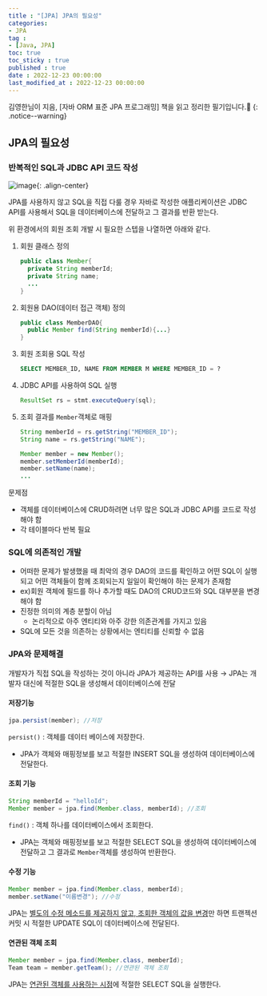 ```yaml
---
title : "[JPA] JPA의 필요성"
categories:
- JPA
tag :
- [Java, JPA]
toc: true
toc_sticky : true
published : true
date : 2022-12-23 00:00:00
last_modified_at : 2022-12-23 00:00:00
---
```






김영한님이 지음, [자바 ORM 표준 JPA 프로그래밍] 책을 읽고 정리한 필기입니다.📢
{: .notice--warning}



## JPA의 필요성

### 반복적인 SQL과 JDBC API 코드 작성

![image](https://user-images.githubusercontent.com/13410737/209348013-2f54fd89-27eb-4cad-8a21-4acd208e3b35.png){: .align-center}

JPA를 사용하지 않고 SQL을 직접 다룰 경우 자바로 작성한 애플리케이션은 JDBC API를 사용해서 SQL을 데이터베이스에 전달하고 그 결과를 반환 받는다.

위 환경에서의 회원 조회 개발 시 필요한 스텝을 나열하면 아래와 같다.

1. 회원 클래스 정의

    ```java
    public class Member{
      private String memberId;
      private String name;
      ...
    }
    ```

2. 회원용 DAO(데이터 접근 객체) 정의

    ```java
    public class MemberDAO{
      public Member find(String memberId){...}
    }
    ```

3. 회원 조회용 SQL 작성

    ```sql
    SELECT MEMBER_ID, NAME FROM MEMBER M WHERE MEMBER_ID = ?
    ```

4. JDBC API를 사용하여 SQL 실행

    ```java
    ResultSet rs = stmt.executeQuery(sql);
    ```

5. 조회 결과를 `Member`객체로 매핑

    ```java
    String memberId = rs.getString("MEMBER_ID");
    String name = rs.getString("NAME");
    
    Member member = new Member();
    member.setMemberId(memberId);
    member.setName(name);
    ...
    ```



문제점

- 객체를 데이터베이스에 CRUD하려면 너무 많은 SQL과 JDBC API를 코드로 작성해야 함
- 각 테이블마다 반복 필요



### SQL에 의존적인 개발

- 어떠한 문제가 발생했을 때 최악의 경우 DAO의 코드를 확인하고 어떤 SQL이 실행되고 어떤 객체들이 함께 조회되는지 일일이 확인해야 하는 문제가 존재함
- ex)회원 객체에 필드를 하나 추가할 때도 DAO의 CRUD코드와 SQL 대부분을 변경 해야 함
- 진정한 의미의 계층 분할이 아님
    - 논리적으로 아주 엔티티와 아주 강한 의존관계를 가지고 있음
- SQL에 모든 것을 의존하는 상황에서는 엔티티를 신뢰할 수 없음



### JPA와 문제해결

개발자가 직접 SQL을 작성하는 것이 아니라 JPA가 제공하는 API를 사용 → JPA는 개발자 대신에 적절한 SQL을 생성해서 데이터베이스에 전달

#### 저장기능

```java
jpa.persist(member); //저장
```

`persist()` : 객체를 데이터 베이스에 저장한다. 

- JPA가 객체와 매핑정보를 보고 적절한 INSERT SQL을 생성하여 데이터베이스에 전달한다.

#### 조회 기능

```java
String memberId = "helloId";
Member member = jpa.find(Member.class, memberId); //조회
```

`find()` : 객체 하나를 데이터베이스에서 조회한다.

- JPA는 객체와 매핑정보를 보고 적절한 SELECT SQL을 생성하여 데이터베이스에 전달하고 그 결과로 `Member`객체를 생성하여 반환한다.

#### 수정 기능

```java
Member member = jpa.find(Member.class, memberId);
member.setName("이름변경"); //수정
```

JPA는 <u>별도의 수정 메소드를 제공하지 않고, 조회한 객체의 값을 변경</u>만 하면 트랜젝션 커밋 시 적절한 UPDATE SQL이 데이터베이스에 전달된다.

#### 연관된 객체 조회

```java
Member member = jpa.find(Member.class, memberId);
Team team = member.getTeam(); //연관된 객체 조회
```

JPA는 <u>연관된 객체를 사용하는 시점</u>에 적절한 SELECT SQL을 실행한다.

